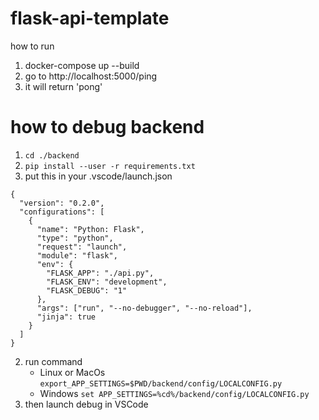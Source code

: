 # flask-api-template

how to run 
1. docker-compose up --build
2. go to http://localhost:5000/ping
3. it will return 'pong'

# how to debug backend
1. ```cd ./backend```
2. ```pip install --user -r requirements.txt```
3. put this in your .vscode/launch.json
```
{
  "version": "0.2.0",
  "configurations": [
    {
      "name": "Python: Flask",
      "type": "python",
      "request": "launch",
      "module": "flask",
      "env": {
        "FLASK_APP": "./api.py",
        "FLASK_ENV": "development",
        "FLASK_DEBUG": "1"
      },
      "args": ["run", "--no-debugger", "--no-reload"],
      "jinja": true
    }
  ]
}
```
2. run command 
    - Linux or MacOs ```export_APP_SETTINGS=$PWD/backend/config/LOCALCONFIG.py```
    - Windows ```set APP_SETTINGS=%cd%/backend/config/LOCALCONFIG.py```
3. then launch debug in VSCode

